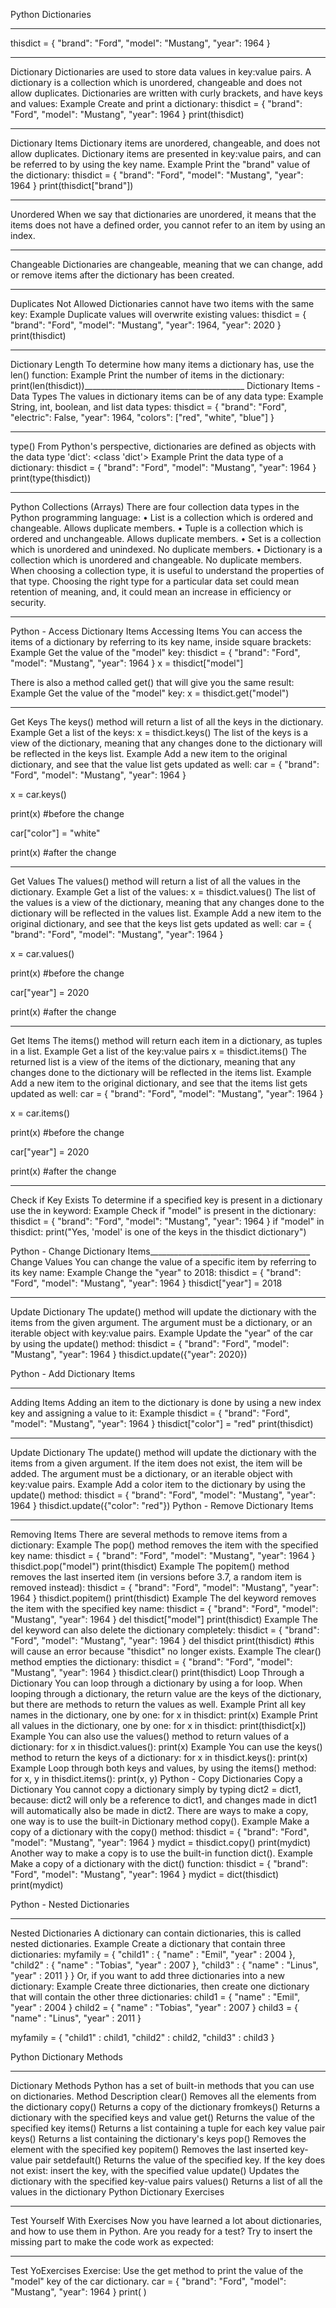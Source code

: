 Python Dictionaries
________________________________________
thisdict = {
  "brand": "Ford",
  "model": "Mustang",
  "year": 1964
}
________________________________________
Dictionary
Dictionaries are used to store data values in key:value pairs.
A dictionary is a collection which is unordered, changeable and does not allow duplicates.
Dictionaries are written with curly brackets, and have keys and values:
Example
Create and print a dictionary:
thisdict = {
  "brand": "Ford",
  "model": "Mustang",
  "year": 1964
}
print(thisdict)

________________________________________
Dictionary Items
Dictionary items are unordered, changeable, and does not allow duplicates.
Dictionary items are presented in key:value pairs, and can be referred to by using the key name.
Example
Print the "brand" value of the dictionary:
thisdict = {
  "brand": "Ford",
  "model": "Mustang",
  "year": 1964
}
print(thisdict["brand"])
________________________________________
Unordered
When we say that dictionaries are unordered, it means that the items does not have a defined order, you cannot refer to an item by using an index.
________________________________________
Changeable
Dictionaries are changeable, meaning that we can change, add or remove items after the dictionary has been created.
________________________________________
Duplicates Not Allowed
Dictionaries cannot have two items with the same key:
Example
Duplicate values will overwrite existing values:
thisdict = {
  "brand": "Ford",
  "model": "Mustang",
  "year": 1964,
  "year": 2020
}
print(thisdict)
________________________________________
Dictionary Length
To determine how many items a dictionary has, use the len() function:
Example
Print the number of items in the dictionary:
print(len(thisdict))________________________________________
Dictionary Items - Data Types
The values in dictionary items can be of any data type:
Example
String, int, boolean, and list data types:
thisdict = {
  "brand": "Ford",
  "electric": False,
  "year": 1964,
  "colors": ["red", "white", "blue"]
}
________________________________________
type()
From Python's perspective, dictionaries are defined as objects with the data type 'dict':
<class 'dict'>
Example
Print the data type of a dictionary:
thisdict = {
  "brand": "Ford",
  "model": "Mustang",
  "year": 1964
}
print(type(thisdict))
________________________________________
Python Collections (Arrays)
There are four collection data types in the Python programming language:
•	List is a collection which is ordered and changeable. Allows duplicate members.
•	Tuple is a collection which is ordered and unchangeable. Allows duplicate members.
•	Set is a collection which is unordered and unindexed. No duplicate members.
•	Dictionary is a collection which is unordered and changeable. No duplicate members.
When choosing a collection type, it is useful to understand the properties of that type. Choosing the right type for a particular data set could mean retention of meaning, and, it could mean an increase in efficiency or security.
________________________________________

Python - Access Dictionary Items
Accessing Items
You can access the items of a dictionary by referring to its key name, inside square brackets:
Example
Get the value of the "model" key:
thisdict = {
  "brand": "Ford",
  "model": "Mustang",
  "year": 1964
}
x = thisdict["model"]

There is also a method called get() that will give you the same result:
Example
Get the value of the "model" key:
x = thisdict.get("model")
________________________________________
Get Keys
The keys() method will return a list of all the keys in the dictionary.
Example
Get a list of the keys:
x = thisdict.keys()
The list of the keys is a view of the dictionary, meaning that any changes done to the dictionary will be reflected in the keys list.
Example
Add a new item to the original dictionary, and see that the value list gets updated as well:
car = {
"brand": "Ford",
"model": "Mustang",
"year": 1964
}

x = car.keys()

print(x) #before the change

car["color"] = "white"

print(x) #after the change
________________________________________
Get Values
The values() method will return a list of all the values in the dictionary.
Example
Get a list of the values:
x = thisdict.values()
The list of the values is a view of the dictionary, meaning that any changes done to the dictionary will be reflected in the values list.
Example
Add a new item to the original dictionary, and see that the keys list gets updated as well:
car = {
"brand": "Ford",
"model": "Mustang",
"year": 1964
}

x = car.values()

print(x) #before the change

car["year"] = 2020

print(x) #after the change
________________________________________
Get Items
The items() method will return each item in a dictionary, as tuples in a list.
Example
Get a list of the key:value pairs
x = thisdict.items()
The returned list is a view of the items of the dictionary, meaning that any changes done to the dictionary will be reflected in the items list.
Example
Add a new item to the original dictionary, and see that the items list gets updated as well:
car = {
"brand": "Ford",
"model": "Mustang",
"year": 1964
}

x = car.items()

print(x) #before the change

car["year"] = 2020

print(x) #after the change
________________________________________
Check if Key Exists
To determine if a specified key is present in a dictionary use the in keyword:
Example
Check if "model" is present in the dictionary:
thisdict = {
  "brand": "Ford",
  "model": "Mustang",
  "year": 1964
}
if "model" in thisdict:
  print("Yes, 'model' is one of the keys in the thisdict dictionary")

Python - Change Dictionary Items________________________________________
Change Values
You can change the value of a specific item by referring to its key name:
Example
Change the "year" to 2018:
thisdict = {
  "brand": "Ford",
  "model": "Mustang",
  "year": 1964
}
thisdict["year"] = 2018
________________________________________
Update Dictionary
The update() method will update the dictionary with the items from the given argument.
The argument must be a dictionary, or an iterable object with key:value pairs.
Example
Update the "year" of the car by using the update() method:
thisdict = {
  "brand": "Ford",
  "model": "Mustang",
  "year": 1964
}
thisdict.update({"year": 2020})

Python - Add Dictionary Items
________________________________________
Adding Items
Adding an item to the dictionary is done by using a new index key and assigning a value to it:
Example
thisdict = {
  "brand": "Ford",
  "model": "Mustang",
  "year": 1964
}
thisdict["color"] = "red"
print(thisdict)

________________________________________
Update Dictionary
The update() method will update the dictionary with the items from a given argument. If the item does not exist, the item will be added.
The argument must be a dictionary, or an iterable object with key:value pairs.
Example
Add a color item to the dictionary by using the update() method:
thisdict = {
  "brand": "Ford",
  "model": "Mustang",
  "year": 1964
}
thisdict.update({"color": "red"})
Python - Remove Dictionary Items
________________________________________
Removing Items
There are several methods to remove items from a dictionary:
Example
The pop() method removes the item with the specified key name:
thisdict = {
  "brand": "Ford",
  "model": "Mustang",
  "year": 1964
}
thisdict.pop("model")
print(thisdict)
Example
The popitem() method removes the last inserted item (in versions before 3.7, a random item is removed instead):
thisdict = {
  "brand": "Ford",
  "model": "Mustang",
  "year": 1964
}
thisdict.popitem()
print(thisdict)
Example
The del keyword removes the item with the specified key name:
thisdict = {
  "brand": "Ford",
  "model": "Mustang",
  "year": 1964
}
del thisdict["model"]
print(thisdict)
Example
The del keyword can also delete the dictionary completely:
thisdict = {
  "brand": "Ford",
  "model": "Mustang",
  "year": 1964
}
del thisdict
print(thisdict) #this will cause an error because "thisdict" no longer exists.
Example
The clear() method empties the dictionary:
thisdict = {
  "brand": "Ford",
  "model": "Mustang",
  "year": 1964
}
thisdict.clear()
print(thisdict)
Loop Through a Dictionary
You can loop through a dictionary by using a for loop.
When looping through a dictionary, the return value are the keys of the dictionary, but there are methods to return the values as well.
Example
Print all key names in the dictionary, one by one:
for x in thisdict:
  print(x)
Example
Print all values in the dictionary, one by one:
for x in thisdict:
  print(thisdict[x])
Example
You can also use the values() method to return values of a dictionary:
for x in thisdict.values():
  print(x)
Example
You can use the keys() method to return the keys of a dictionary:
for x in thisdict.keys():
  print(x)
Example
Loop through both keys and values, by using the items() method:
for x, y in thisdict.items():
  print(x, y)
Python - Copy Dictionaries
Copy a Dictionary
You cannot copy a dictionary simply by typing dict2 = dict1, because: dict2 will only be a reference to dict1, and changes made in dict1 will automatically also be made in dict2.
There are ways to make a copy, one way is to use the built-in Dictionary method copy().
Example
Make a copy of a dictionary with the copy() method:
thisdict = {
  "brand": "Ford",
  "model": "Mustang",
  "year": 1964
}
mydict = thisdict.copy()
print(mydict)
Another way to make a copy is to use the built-in function dict().
Example
Make a copy of a dictionary with the dict() function:
thisdict = {
  "brand": "Ford",
  "model": "Mustang",
  "year": 1964
}
mydict = dict(thisdict)
print(mydict)

Python - Nested Dictionaries
________________________________________
Nested Dictionaries
A dictionary can contain dictionaries, this is called nested dictionaries.
Example
Create a dictionary that contain three dictionaries:
myfamily = {
  "child1" : {
    "name" : "Emil",
    "year" : 2004
  },
  "child2" : {
    "name" : "Tobias",
    "year" : 2007
  },
  "child3" : {
    "name" : "Linus",
    "year" : 2011
  }
}
Or, if you want to add three dictionaries into a new dictionary:
Example
Create three dictionaries, then create one dictionary that will contain the other three dictionaries:
child1 = {
  "name" : "Emil",
  "year" : 2004
}
child2 = {
  "name" : "Tobias",
  "year" : 2007
}
child3 = {
  "name" : "Linus",
  "year" : 2011
}

myfamily = {
  "child1" : child1,
  "child2" : child2,
  "child3" : child3
}

Python Dictionary Methods
________________________________________
Dictionary Methods
Python has a set of built-in methods that you can use on dictionaries.
Method	Description
clear()
Removes all the elements from the dictionary
copy()
Returns a copy of the dictionary
fromkeys()
Returns a dictionary with the specified keys and value
get()
Returns the value of the specified key
items()
Returns a list containing a tuple for each key value pair
keys()
Returns a list containing the dictionary's keys
pop()
Removes the element with the specified key
popitem()
Removes the last inserted key-value pair
setdefault()
Returns the value of the specified key. If the key does not exist: insert the key, with the specified value
update()
Updates the dictionary with the specified key-value pairs
values()
Returns a list of all the values in the dictionary
Python Dictionary Exercises
________________________________________
Test Yourself With Exercises
Now you have learned a lot about dictionaries, and how to use them in Python.
Are you ready for a test?
Try to insert the missing part to make the code work as expected:
________________________________________
Test YoExercises
Exercise:
Use the get method to print the value of the "model" key of the car dictionary.
car =	{
  "brand": "Ford",
  "model": "Mustang",
  "year": 1964
}
print( )

